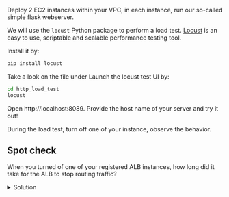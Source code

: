 
Deploy 2 EC2 instances within your VPC, in each instance, run our so-called simple flask webserver. 

We will use the `locust` Python package to perform a load test.
[Locust](https://docs.locust.io/en/stable/quickstart.html) is an easy to use, scriptable and scalable performance testing tool.

Install it by:

```bash
pip install locust
```

Take a look on the file under Launch the locust test UI by:

```bash 
cd http_load_test
locust
```

Open http://localhost:8089. 
Provide the host name of your server and try it out!

During the load test, turn off one of your instance, observe the behavior.


## Spot check

When you turned of one of your registered ALB instances, how long did it take for the ALB to stop routing traffic?

<details>
  <summary>
     Solution
  </summary>
    For target group with default Health Checks:   
    - Unhealthy threshold = 2 consecutive health check failures
    - Interval = 30 seconds

    So it takes 1 minutes for the LB to stop routing traffic to the unhealthy instance. 
</details>